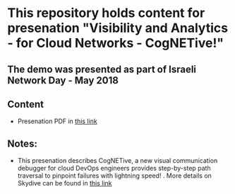 # This repository holds content for presenation "Visibility and Analytics - for Cloud Networks - CogNETive!"

## The demo was presented as part of Israeli Network Day - May 2018

## Content

* Presenation PDF in [this link](https://github.com/cognetive/Israeli-Network-Day-2018/blob/master/CogNETive%20-%20Israeli%20Network%20Day%20-%20May%202018.pdf)

## Notes:

* This presenation describes CogNETive, a new visual communication debugger for cloud DevOps engineers provides step-by-step path traversal to pinpoint failures with lightning speed! . More details on Skydive can be found in [this link](https://cognetive.sl.haifa.il.ibm.com/)



